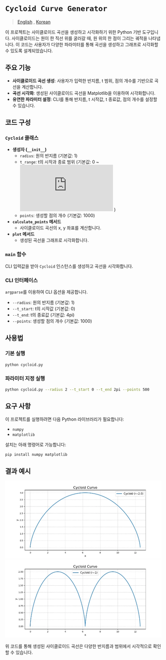 # `Cycloid Curve Generator`

> [English](README.md) , [Korean](README.ko.md)

이 프로젝트는 사이클로이드 곡선을 생성하고 시각화하기 위한 Python 기반 도구입니다. 사이클로이드는 원이 한 직선 위를 굴러갈 때, 원 위의 한 점이 그리는 궤적을 나타냅니다. 이 코드는 사용자가 다양한 파라미터를 통해 곡선을 생성하고 그래프로 시각화할 수 있도록 설계되었습니다.

## 주요 기능

- **사이클로이드 곡선 생성**: 사용자가 입력한 반지름, t 범위, 점의 개수를 기반으로 곡선을 계산합니다.
- **곡선 시각화**: 생성된 사이클로이드 곡선을 Matplotlib을 이용하여 시각화합니다.
- **유연한 파라미터 설정**: CLI를 통해 반지름, t 시작값, t 종료값, 점의 개수를 설정할 수 있습니다.

## 코드 구성

### `Cycloid` 클래스
- **생성자 (`__init__`)**
  - `radius`: 원의 반지름 (기본값: 1)
  - `t_range`: t의 시작과 종료 범위 (기본값: 0 ~ [![equation](https://latex.codecogs.com/png.latex?%5C%284%5Cpi%5C%29)](#) )
  - `points`: 생성할 점의 개수 (기본값: 1000)
- **`calculate_points` 메서드**
  - 사이클로이드 곡선의 x, y 좌표를 계산합니다.
- **`plot` 메서드**
  - 생성된 곡선을 그래프로 시각화합니다.

### `main` 함수
CLI 입력값을 받아 `Cycloid` 인스턴스를 생성하고 곡선을 시각화합니다.

### CLI 인터페이스
`argparse`를 이용하여 CLI 옵션을 제공합니다.
- `--radius`: 원의 반지름 (기본값: 1)
- `--t_start`: t의 시작값 (기본값: 0)
- `--t_end`: t의 종료값 (기본값: 4pi)
- `--points`: 생성할 점의 개수 (기본값: 1000)

## 사용법

### 기본 실행
```bash
python cycloid.py
```

### 파라미터 지정 실행
```bash
python cycloid.py --radius 2 --t_start 0 --t_end 2pi --points 500
```

## 요구 사항
이 프로젝트를 실행하려면 다음 Python 라이브러리가 필요합니다:
- `numpy`
- `matplotlib`

설치는 아래 명령어로 가능합니다:
```bash
pip install numpy matplotlib
```

## 결과 예시

<img src="result.webp" />

<img src="cycloid.webp" />

위 코드를 통해 생성된 사이클로이드 곡선은 다양한 반지름과 범위에서 시각적으로 확인할 수 있습니다.
